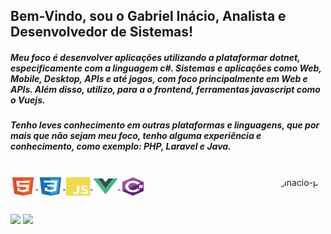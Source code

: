 ## Bem-Vindo, sou o Gabriel Inácio, Analista e Desenvolvedor de Sistemas!

##### Meu foco é desenvolver aplicações utilizando a plataformar dotnet, especificamente com a linguagem c#. Sistemas e aplicações como Web, Mobile, Desktop, APIs e até jogos, com foco principalmente em Web e APIs. Além disso, utilizo, para a o frontend, ferramentas javascript como o Vuejs.
##### Tenho leves conhecimento em outras plataformas e linguagens, que por mais que não sejam meu foco, tenho alguma experiência e conhecimento, como exemplo: PHP, Laravel e Java.
<div align="center">
  <a href="https://github.com/GabrielInacio03">
</div>
<div style="display: inline_block"><br>
  <img align="center" alt="Inacio-HTML" height="30" width="40" src="https://raw.githubusercontent.com/devicons/devicon/master/icons/html5/html5-original.svg">
  <img align="center" alt="Inacio-CSS" height="30" width="40" src="https://raw.githubusercontent.com/devicons/devicon/master/icons/css3/css3-original.svg">
  <img align="center" alt="Inacio-Js" height="30" width="40" src="https://raw.githubusercontent.com/devicons/devicon/master/icons/javascript/javascript-plain.svg">
  <img align="center" alt="Inacio-Vue" height="30" width="40" src="https://raw.githubusercontent.com/devicons/devicon/master/icons/vuejs/vuejs-original.svg">
  <img align="center" alt="Inacio-Csharp" height="30" width="40" src="https://raw.githubusercontent.com/devicons/devicon/master/icons/csharp/csharp-original.svg">
  <img align="right" alt="Inacio-pic" height="150" style="border-radius:50px;" src="https://avatars.githubusercontent.com/u/59851555?s=400&u=1fe0e96ef897c6407ca34d4d8a9eaef3326edc1e&v=4">
</div>
  
  ##
 
<div> 
  <a href="https://instagram.com/GabrielInacio03" target="_blank"><img src="https://img.shields.io/badge/-Instagram-%23E4405F?style=for-the-badge&logo=instagram&logoColor=white" target="_blank"></a>
  <a href="https://www.linkedin.com/in/gabriel-da-silva-in%C3%A1cio-a3ba881a8/" target="_blank"><img src="https://img.shields.io/badge/-LinkedIn-%230077B5?style=for-the-badge&logo=linkedin&logoColor=white" target="_blank"></a> 
  
</div>

